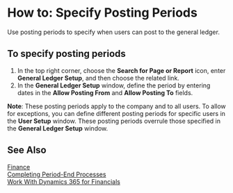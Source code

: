 <properties
	pageTitle="How to: Specify Posting Periods | Financials"
	description="Explains how to set posting start and end dates."
	services="project-madeira"
	documentationCenter=""
	authors="jswymer"
	manager="edupont"
	editor=""/>

<tags
    ms.service="project-madeira"
    ms.topic="article"
    ms.devlang="na"
    ms.tgt_pltfrm="na"
    ms.workload="na"
    ms.date="10/28/2016"
    ms.author="jswymer" />

# How to: Specify Posting Periods
Use posting periods to specify when users can post to the general ledger.  

## To specify posting periods
1. In the top right corner, choose the **Search for Page or Report** icon, enter **General Ledger Setup**, and then choose the related link.  
2. In the **General Ledger Setup** window, define the period by entering dates in the **Allow Posting From** and **Allow Posting To** fields.  

**Note**: These posting periods apply to the company and to all users. To allow for exceptions, you can define different posting periods for specific users in the **User Setup** window. These posting periods overrule those specified in the **General Ledger Setup** window.  

## See Also  
[Finance](finance.md)  
[Completing Period-End Processes](year-how-complete-period-end-processes.md)  
[Work With Dynamics 365 for Financials](ui-work-product.md)
